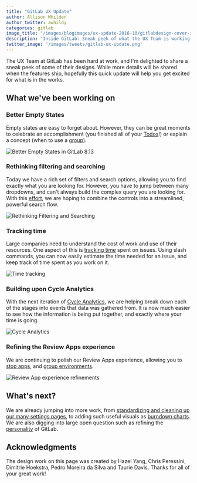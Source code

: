 ```yaml
---
title: "GitLab UX Update"
author: Allison Whilden
author_twitter: awhildy
categories: gitlab
image_title: "/images/blogimages/ux-update-2016-10/gitlabdesign-cover-image.jpg"
description: "Inside GitLab: Sneak peek of what the UX Team is working on"
twitter_image: '/images/tweets/gitlab-ux-update.png'
---
```


The UX Team at GitLab has been hard at work, and I'm delighted to share a sneak peek of some of their designs. While more details will be shared when the features ship, hopefully this quick update will help you get excited for what is in the works.

<!-- more -->

## What we've been working on

### Better Empty States

Empty states are easy to forget about. However, they can be great moments to celebrate an accomplishment (you finished all of your [Todos][todo-empty-state]!) or explain a concept (when to use a [group][group-empty-state]). 

![Better Empty States in GitLab 8.13](/images/blogimages/ux-update-2016-10/empty-states.png)

### Rethinking filtering and searching

Today we have a rich set of filters and search options, allowing you to find exactly what you are looking for. However, you have to jump between many dropdowns, and can't always build the complex query you are looking for. With this [effort][rethinking-filters], we are hoping to combine the controls into a streamlined, powerful search flow.

![Rethinking Filtering and Searching](/images/blogimages/ux-update-2016-10/rethinking-filtering.png)

### Tracking time

Large companies need to understand the cost of work and use of their resources. One aspect of this is [tracking time][time-tracking] spent on issues. Using slash commands, you can now easily estimate the time needed for an issue, and keep track of time spent as you work on it.

![Time tracking](/images/blogimages/ux-update-2016-10/time-tracking.png)

### Building upon Cycle Analytics

With the next iteration of [Cycle Analytics][cycle-analytics], we are helping break down each of the stages into events that data was gathered from. It is now much easier to see how the information is being put together, and exactly where your time is going.

![Cycle Analytics](/images/blogimages/ux-update-2016-10/cycle-analytics-v2.png)

### Refining the Review Apps experience

We are continuing to polish our Review Apps experience, allowing you to [stop apps][stop-review-apps], and [group environments][group-environments]. 

![Review App experience refinements](/images/blogimages/ux-update-2016-10/review-apps.png)

## What's next?

We are already jumping into more work, from [standardizing and cleaning up our many settings pages][settings], to adding such useful visuals as [burndown charts][burndown]. We are also digging into large open question such as refining the [personality][personality] of GitLab. 

## Acknowledgments

The design work on this page was created by Hazel Yang, Chris Peressini, Dimitrie Hoekstra, Pedro Moreira da Silva and Taurie Davis. Thanks for all of your great work!




<!-- identifiers --> 
[burndown]: https://gitlab.com/gitlab-org/gitlab-ee/issues/91
[cycle-analytics]: https://gitlab.com/gitlab-org/gitlab-ce/issues/22458
[group-empty-state]: https://gitlab.com/gitlab-org/gitlab-ce/issues/20829
[group-environments]: https://gitlab.com/gitlab-org/gitlab-ce/issues/22539
[personality]: https://gitlab.com/gitlab-org/gitlab-ce/issues/22192
[rethinking-filters]: https://gitlab.com/gitlab-org/gitlab-ce/issues/21747
[settings]: https://gitlab.com/gitlab-org/gitlab-ce/issues/22171
[stop-review-apps]: https://gitlab.com/gitlab-org/gitlab-ce/issues/22191
[time-tracking]: https://gitlab.com/gitlab-org/gitlab-ee/issues/985
[todo-empty-state]: https://gitlab.com/gitlab-org/gitlab-ce/issues/20833